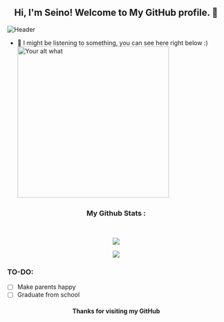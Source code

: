 <h2 align="center">Hi, I'm Seino! Welcome to My GitHub profile. 👋</h2>

![Header](https://telegra.ph/file/3bd5716e0ea680e886c28.jpg)

- 🎵 I might be listening to something, you can see here right below :)
[<img src="https://readme-spotify-status-three.vercel.app/api/run-spotify-status" alt="Your alt what" width="350" />](https://open.spotify.com/user/fhrzxx)

<h3 align="center"><b>My Github Stats :</b></h3><br>
<p align="center"><a href="https://github.com/Seinors"><img src="https://github-readme-stats.vercel.app/api?username=Seinors&show_icons=true&theme=radical"></a></p>
<p align="center"><a href="https://github.com/Seinors"><img src="https://github-readme-stats.vercel.app/api/top-langs/?username=Seinors&theme=radical&layout=compact"></a></p>

### TO-DO:
- [ ] Make parents happy
- [ ] Graduate from school

<h4 align="center">Thanks for visiting my GitHub</h4>
